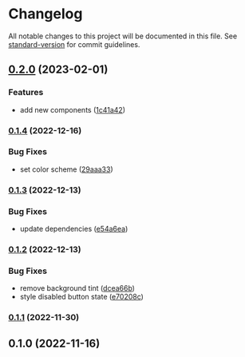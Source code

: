 # Changelog

All notable changes to this project will be documented in this file. See [standard-version](https://github.com/conventional-changelog/standard-version) for commit guidelines.

## [0.2.0](https://github.com/dessant/vueton/compare/v0.1.4...v0.2.0) (2023-02-01)


### Features

* add new components ([1c41a42](https://github.com/dessant/vueton/commit/1c41a42c16b6b56e22240461b286b0da9a34252f))

### [0.1.4](https://github.com/dessant/vueton/compare/v0.1.3...v0.1.4) (2022-12-16)


### Bug Fixes

* set color scheme ([29aaa33](https://github.com/dessant/vueton/commit/29aaa3314e9bf02f19526fb8048263d9e90adb2c))

### [0.1.3](https://github.com/dessant/vueton/compare/v0.1.2...v0.1.3) (2022-12-13)


### Bug Fixes

* update dependencies ([e54a6ea](https://github.com/dessant/vueton/commit/e54a6ea8ddc68fd333bf0cc291b0b724a84eeb28))

### [0.1.2](https://github.com/dessant/vueton/compare/v0.1.1...v0.1.2) (2022-12-13)


### Bug Fixes

* remove background tint ([dcea66b](https://github.com/dessant/vueton/commit/dcea66b410487328400940253a3f38ac8c4d3345))
* style disabled button state ([e70208c](https://github.com/dessant/vueton/commit/e70208c60ed6c9adf2b2f24b88e0e4e9f3c22232))

### [0.1.1](https://github.com/dessant/vueton/compare/v0.1.0...v0.1.1) (2022-11-30)

## 0.1.0 (2022-11-16)
